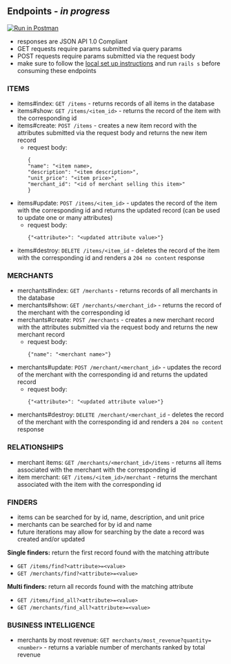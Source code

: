 ## Endpoints - _in progress_
[![Run in Postman](https://run.pstmn.io/button.svg)](https://app.getpostman.com/run-collection/da1d052829d18626e5cd)
* responses are JSON API 1.0 Compliant
* GET requests require params submitted via query params
* POST requests require params submitted via the request body
* make sure to follow the [local set up instructions](https://github.com/rrabinovitch/rails_engine_rr/blob/master/README.md#local-setup) and run `rails s` before consuming these endpoints 


### ITEMS
* items#index: `GET /items` - returns records of all items in the database
* items#show: `GET /items/<item_id>` - returns the record of the item with the corresponding id
* items#create: `POST /items` - creates a new item record with the attributes submitted via the request body and returns the new item record
    * request body:
        ```
        {
        "name": "<item name>,
        "description": "<item description>",
        "unit_price": "<item price>",
        "merchant_id": "<id of merchant selling this item>"
        }
        ```
* items#update: `POST /items/<item_id>` - updates the record of the item with the corresponding id and returns the updated record (can be used to update one or many attributes)
    * request body:
        ```
        {"<attribute>": "<updated attribute value>"}
        ```
* items#destroy: `DELETE /items/<item_id` - deletes the record of the item with the corresponding id and renders a `204 no content` response


### MERCHANTS
* merchants#index: `GET /merchants` - returns records of all merchants in the database
* merchants#show: `GET /merchants/<merchant_id>` - returns the record of the merchant with the corresponding id
* merchants#create: `POST /merchants` - creates a new merchant record with the attributes submitted via the request body and returns the new merchant record
    * request body:
        ```
        {"name": "<merchant name>"}
        ```
* merchants#update: `POST /merchant/<merchant_id>` - updates the record of the merchant with the corresponding id and returns the updated record
    * request body:
        ```
        {"<attribute>": "<updated attribute value>"}
        ```
* merchants#destroy: `DELETE /merchant/<merchant_id` - deletes the record of the merchant with the corresponding id and renders a `204 no content` response


### RELATIONSHIPS
* merchant items: `GET /merchants/<merchant_id>/items` - returns all items associated with the merchant with the corresponding id
* item merchant: `GET /items/<item_id>/merchant` - returns the merchant associated with the item with the corresponding id


### FINDERS
* items can be searched for by id, name, description, and unit price
* merchants can be searched for by id and name  
* future iterations may allow for searching by the date a record was created and/or updated  

**Single finders:** return the first record found with the matching attribute  
* `GET /items/find?<attribute>=<value>`  
* `GET /merchants/find?<attribute>=<value>` 

**Multi finders:** return all records found with the matching attribute  
* `GET /items/find_all?<attribute>=<value>`  
* `GET /merchants/find_all?<attribute>=<value>`  
   
   
### BUSINESS INTELLIGENCE
* merchants by most revenue: `GET merchants/most_revenue?quantity=<number>` - returns a variable number of merchants ranked by total revenue
